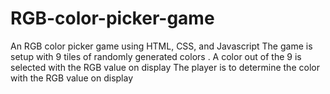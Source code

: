 # RGB-color-picker-game
An RGB color picker game using HTML, CSS, and Javascript
The game is setup with 9 tiles of randomly generated colors .
A color out of the 9 is selected with the  RGB value on display
The player is to determine the color with the RGB value on display
